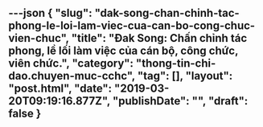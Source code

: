 ---json
{
    "slug": "dak-song-chan-chinh-tac-phong-le-loi-lam-viec-cua-can-bo-cong-chuc-vien-chuc",
    "title": "Đak Song: Chấn chỉnh tác phong, lề lối làm việc của cán bộ, công chức, viên chức.",
    "category": "thong-tin-chi-dao.chuyen-muc-cchc",
    "tag": [],
    "layout": "post.html",
    "date": "2019-03-20T09:19:16.877Z",
    "publishDate": "",
    "draft": false
}
---
